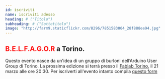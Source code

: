 ```yaml
---
id: iscriviti
name: iscriviti adesso
heading: # ("Titolo")
subheading: # ("Sottotitolo")
image: "http://farm9.staticflickr.com/8296/7851583004_28f888ee94.jpg"
---
```



## <font color="red"> B.E.L.F.A.G.O.R </font>  a Torino. 

Questo evento nasce da un'idea di un gruppo di burloni dell’Arduino User Group di Torino. La prossima edizione si terrà presso il [Fablab Torino](http://fablabtorino.org/contatti-e-host/), il 21 marzo alle ore 20:30.
Per iscriverti all'evento intanto compila [questo form](http://bit.ly/2hgQdH6) 
